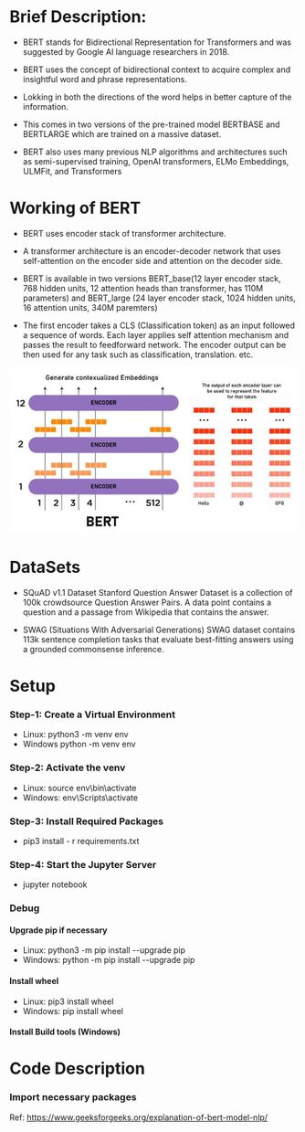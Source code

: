 # Brief Description:

- BERT stands for Bidirectional Representation for Transformers and was suggested by Google AI language researchers in 2018.

- BERT uses the concept of bidirectional context to acquire complex and insightful word and phrase representations.

- Lokking in both the directions of the word helps in better capture of the information.

- This comes in two versions of the pre-trained model BERTBASE and BERTLARGE which are trained on a massive dataset.

- BERT also uses many previous NLP algorithms and architectures such as semi-supervised training, OpenAI transformers, ELMo Embeddings, ULMFit, and Transformers

# Working of BERT

- BERT uses encoder stack of transformer architecture.

- A transformer architecture is an encoder-decoder network that uses self-attention on the encoder side and attention on the decoder side.

- BERT is available in two versions BERT_base(12 layer encoder stack, 768 hidden units, 12 attention heads than transformer, has 110M parameters) and BERT_large (24 layer encoder stack, 1024 hidden units, 16 attention units, 340M paremters)

- The first encoder takes a CLS (Classification token) as an input followed a sequence of words. Each layer applies self attention mechanism and passes the result to feedforward network. The encoder output can be then used for any task such as classification, translation. etc.

![Alt text](<elmo-eemmbeddings-(1).jpg>)

# DataSets

- SQuAD v1.1 Dataset Stanford Question Answer Dataset is a collection of 100k crowdsource Question Answer Pairs. A data point contains a question and a passage from Wikipedia that contains the answer.

- SWAG (Situations With Adversarial Generations) SWAG dataset contains 113k sentence completion tasks that evaluate best-fitting answers using a grounded commonsense inference.

# Setup

### Step-1: Create a Virtual Environment

- Linux: python3 -m venv env
- Windows python -m venv env

### Step-2: Activate the venv 

- Linux: source env\bin\activate
- Windows: env\Scripts\activate

### Step-3: Install Required Packages

- pip3 install - r requirements.txt

### Step-4: Start the Jupyter Server

- jupyter notebook

### Debug 

#### Upgrade pip if necessary
 - Linux: python3 -m pip install --upgrade pip
 - Windows: python -m pip install --upgrade pip 

#### Install wheel
- Linux: pip3 install wheel
- Windows: pip install wheel

#### Install Build tools (Windows)


# Code Description

### Import necessary packages



Ref: https://www.geeksforgeeks.org/explanation-of-bert-model-nlp/
